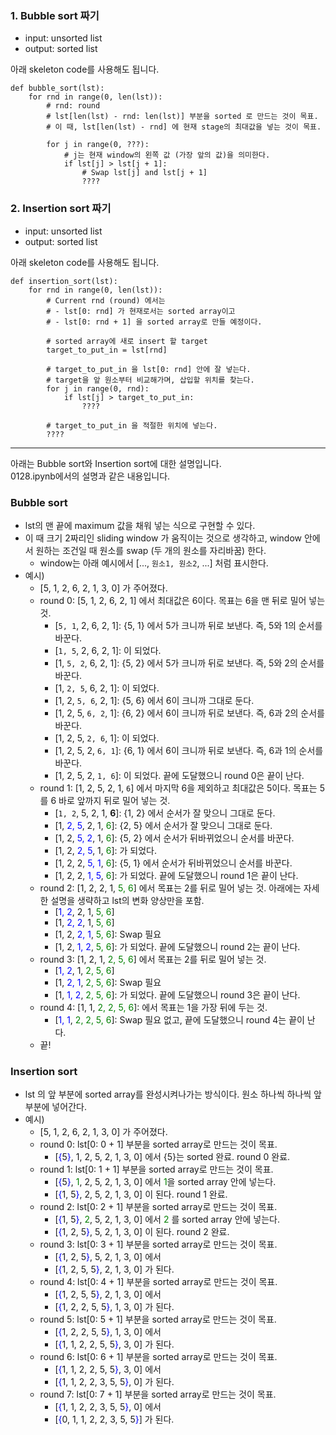### 1. Bubble sort 짜기
- input: unsorted list
- output: sorted list

아래 skeleton code를 사용해도 됩니다.
```
def bubble_sort(lst):
    for rnd in range(0, len(lst)):
        # rnd: round
        # lst[len(lst) - rnd: len(lst)] 부분을 sorted 로 만드는 것이 목표.
        # 이 때, lst[len(lst) - rnd] 에 현재 stage의 최대값을 넣는 것이 목표.
        
        for j in range(0, ???):
            # j는 현재 window의 왼쪽 값 (가장 앞의 값)을 의미한다.            
            if lst[j] > lst[j + 1]:
                # Swap lst[j] and lst[j + 1]
                ????
```

### 2. Insertion sort 짜기
- input: unsorted list
- output: sorted list

아래 skeleton code를 사용해도 됩니다.
```
def insertion_sort(lst):
    for rnd in range(0, len(lst)):
        # Current rnd (round) 에서는
        # - lst[0: rnd] 가 현재로서는 sorted array이고
        # - lst[0: rnd + 1] 을 sorted array로 만들 예정이다.
        
        # sorted array에 새로 insert 할 target
        target_to_put_in = lst[rnd]
        
        # target_to_put_in 을 lst[0: rnd] 안에 잘 넣는다.
        # target을 앞 원소부터 비교해가며, 삽입할 위치를 찾는다.
        for j in range(0, rnd):
            if lst[j] > target_to_put_in:
                ????
        
        # target_to_put_in 을 적절한 위치에 넣는다.
        ????
```


***
아래는 Bubble sort와 Insertion sort에 대한 설명입니다.<br>
0128.ipynb에서의 설명과 같은 내용입니다.<br>

### Bubble sort
- lst의 맨 끝에 maximum 값을 채워 넣는 식으로 구현할 수 있다.
- 이 때 크기 2짜리인 sliding window 가 움직이는 것으로 생각하고, window 안에서 원하는 조건일 때 원소를 swap (두 개의 원소를 자리바꿈) 한다.
    - window는 아래 예시에서 [..., ```원소1, 원소2```, ...] 처럼 표시한다.
- 예시) 
    + [5, 1, 2, 6, 2, 1, 3, 0] 가 주어졌다. 
    + round 0: [5, 1, 2, 6, 2, 1] 에서 최대값은 6이다. 목표는 6을 맨 뒤로 밀어 넣는 것.
        * [```5, 1```, 2, 6, 2, 1]: {5, 1} 에서 5가 크니까 뒤로 보낸다. 즉, 5와 1의 순서를 바꾼다.
        * [```1, 5```, 2, 6, 2, 1]: 이 되었다.
        * [1, ```5, 2```, 6, 2, 1]: {5, 2} 에서 5가 크니까 뒤로 보낸다. 즉, 5와 2의 순서를 바꾼다.
        * [1, ```2, 5```, 6, 2, 1]: 이 되었다.
        * [1, 2, ```5, 6```, 2, 1]: {5, 6} 에서 6이 크니까 그대로 둔다.
        * [1, 2, 5, ```6, 2```, 1]: {6, 2} 에서 6이 크니까 뒤로 보낸다. 즉, 6과 2의 순서를 바꾼다.
        * [1, 2, 5, ```2, 6```, 1]: 이 되었다.
        * [1, 2, 5, 2, ```6, 1```]: {6, 1} 에서 6이 크니까 뒤로 보낸다. 즉, 6과 1의 순서를 바꾼다.
        * [1, 2, 5, 2, ```1, 6```]: 이 되었다. 끝에 도달했으니 round 0은 끝이 난다.
    + round 1: [1, 2, 5, 2, 1, ```6```] 에서 마지막 6을 제외하고 최대값은 5이다. 목표는 5를 6 바로 앞까지 뒤로 밀어 넣는 것.
        * [```1, 2```, 5, 2, 1, **6**]: {1, 2} 에서 순서가 잘 맞으니 그대로 둔다.
        * [1, <span style="color:blue">2, 5</span>, 2, 1, <span style="color:green">6</span>]: {2, 5} 에서 순서가 잘 맞으니 그대로 둔다.
        * [1, 2, <span style="color:blue">5, 2</span>, 1, <span style="color:green">6</span>]: {5, 2} 에서 순서가 뒤바뀌었으니 순서를 바꾼다.
        * [1, 2, <span style="color:blue">2, 5</span>, 1, <span style="color:green">6</span>]: 가 되었다.
        * [1, 2, 2, <span style="color:blue">5, 1</span>, <span style="color:green">6</span>]: {5, 1} 에서 순서가 뒤바뀌었으니 순서를 바꾼다.
        * [1, 2, 2, <span style="color:blue">1, 5</span>, <span style="color:green">6</span>]: 가 되었다. 끝에 도달했으니 round 1은 끝이 난다.
    + round 2: [1, 2, 2, 1, <span style="color:green">5, 6</span>] 에서 목표는 2를 뒤로 밀어 넣는 것. 아래에는 자세한 설명을 생략하고 lst의 변화 양상만을 포함. 
        * [<span style="color:blue">1, 2</span>, 2, 1, <span style="color:green">5, 6</span>]
        * [1, <span style="color:blue">2, 2</span>, 1, <span style="color:green">5, 6</span>]
        * [1, 2, <span style="color:blue">2, 1</span>, <span style="color:green">5, 6</span>]: Swap 필요
        * [1, 2, <span style="color:blue">1, 2</span>, <span style="color:green">5, 6</span>]: 가 되었다. 끝에 도달했으니 round 2는 끝이 난다.
    + round 3: [1, 2, 1, <span style="color:green">2, 5, 6</span>] 에서 목표는 2를 뒤로 밀어 넣는 것.
        * [<span style="color:blue">1, 2</span>, 1, <span style="color:green">2, 5, 6</span>]
        * [1, <span style="color:blue">2, 1</span>, <span style="color:green">2, 5, 6</span>]: Swap 필요
        * [1, <span style="color:blue">1, 2</span>, <span style="color:green">2, 5, 6</span>]: 가 되었다. 끝에 도달했으니 round 3은 끝이 난다.
    + round 4: [1, 1, <span style="color:green">2, 2, 5, 6</span>]: 에서 목표는 1을 가장 뒤에 두는 것.
        * [<span style="color:blue">1, 1</span>, <span style="color:green">2, 2, 5, 6</span>]: Swap 필요 없고, 끝에 도달했으니 round 4는 끝이 난다.
    + 끝!
    
### Insertion sort
- lst 의 앞 부분에 sorted array를 완성시켜나가는 방식이다. 원소 하나씩 하나씩 앞 부분에 넣어간다.
- 예시) 
    + [5, 1, 2, 6, 2, 1, 3, 0] 가 주어졌다. 
    + round 0: lst[0: 0 + 1] 부분을 sorted array로 만드는 것이 목표.
        - [<span style="color:blue">{</span>5<span style="color:blue">}</span>, 1, 2, 5, 2, 1, 3, 0] 에서 {5}는 sorted 완료. round 0 완료.
    + round 1: lst[0: 1 + 1] 부분을 sorted array로 만드는 것이 목표.
        - [<span style="color:blue">{</span>5<span style="color:blue">}</span>, <span style="color:green">1</span>, 2, 5, 2, 1, 3, 0] 에서 <span style="color:green">1</span>을 sorted array 안에 넣는다.
        - [<span style="color:blue">{</span>1, 5<span style="color:blue">}</span>, 2, 5, 2, 1, 3, 0] 이 된다. round 1 완료.
    + round 2: lst[0: 2 + 1] 부분을 sorted array로 만드는 것이 목표.
        - [<span style="color:blue">{</span>1, 5<span style="color:blue">}</span>, <span style="color:green">2</span>, 5, 2, 1, 3, 0] 에서 <span style="color:green">2</span> 를 sorted array 안에 넣는다.
        - [<span style="color:blue">{</span>1, 2, 5<span style="color:blue">}</span>, 5, 2, 1, 3, 0] 이 된다. round 2 완료.
    + round 3: lst[0: 3 + 1] 부분을 sorted array로 만드는 것이 목표.
        - [<span style="color:blue">{</span>1, 2, 5<span style="color:blue">}</span>, 5, 2, 1, 3, 0] 에서
        - [<span style="color:blue">{</span>1, 2, 5, 5<span style="color:blue">}</span>, 2, 1, 3, 0] 가 된다.
    + round 4: lst[0: 4 + 1] 부분을 sorted array로 만드는 것이 목표.
        - [<span style="color:blue">{</span>1, 2, 5, 5<span style="color:blue">}</span>, 2, 1, 3, 0] 에서
        - [<span style="color:blue">{</span>1, 2, 2, 5, 5<span style="color:blue">}</span>, 1, 3, 0] 가 된다.
    + round 5: lst[0: 5 + 1] 부분을 sorted array로 만드는 것이 목표.
        - [<span style="color:blue">{</span>1, 2, 2, 5, 5<span style="color:blue">}</span>, 1, 3, 0] 에서
        - [<span style="color:blue">{</span>1, 1, 2, 2, 5, 5<span style="color:blue">}</span>, 3, 0] 가 된다.
    + round 6: lst[0: 6 + 1] 부분을 sorted array로 만드는 것이 목표.
        - [<span style="color:blue">{</span>1, 1, 2, 2, 5, 5<span style="color:blue">}</span>, 3, 0] 에서
        - [<span style="color:blue">{</span>1, 1, 2, 2, 3, 5, 5<span style="color:blue">}</span>, 0] 가 된다.
    + round 7: lst[0: 7 + 1] 부분을 sorted array로 만드는 것이 목표.
        - [<span style="color:blue">{</span>1, 1, 2, 2, 3, 5, 5<span style="color:blue">}</span>, 0] 에서
        - [<span style="color:blue">{</span>0, 1, 1, 2, 2, 3, 5, 5<span style="color:blue">}</span>] 가 된다.
